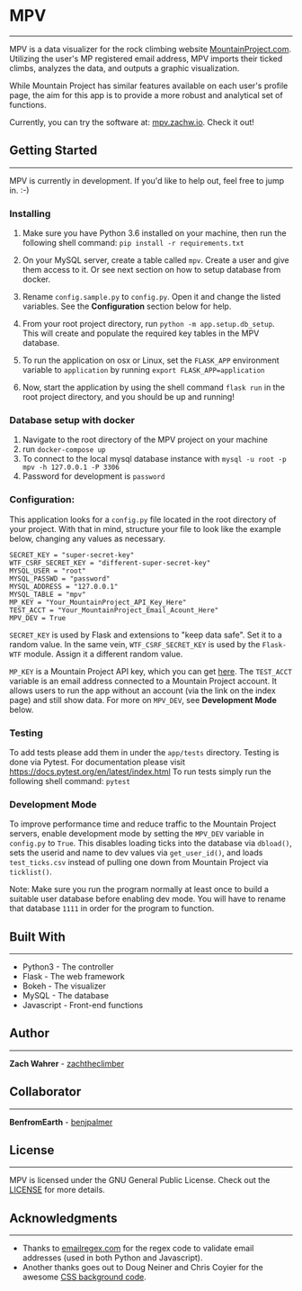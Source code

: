 # MPV
---
MPV is a data visualizer for the rock climbing website [MountainProject.com](https://mountainproject.com). Utilizing the user's MP registered email address, MPV imports their ticked climbs, analyzes the data, and outputs a graphic visualization.

While Mountain Project has similar features available on each user's profile page, the aim for this app is to provide a more robust and analytical set of functions.

Currently, you can try the software at: [mpv.zachw.io](https://mpv.zachw.io). Check it out!

## Getting Started
---
MPV is currently in development. If you'd like to help out, feel free to jump in. :-)


### Installing
1. Make sure you have Python 3.6 installed on your machine, then run the following
shell command: `pip install -r requirements.txt`

2. On your MySQL server, create a table called `mpv`. Create a user and give them access to it. Or see next section on how
to setup database from docker.

3. Rename `config.sample.py` to `config.py`. Open it and change the listed variables. See the **Configuration** section below for help.

4. From your root project directory, run `python -m app.setup.db_setup`. This will create and populate the required key tables in the MPV database.

5. To run the application on osx or Linux, set the `FLASK_APP` environment variable to `application` by running `export FLASK_APP=application`

6. Now, start the application by using the shell command `flask run` in the root project directory, and you should be up and running!

### Database setup with docker
1. Navigate to the root directory of the MPV project on your machine
2. run `docker-compose up`
3. To connect to the local mysql database instance with `mysql -u root -p mpv -h 127.0.0.1 -P 3306`
4. Password for development is `password`

### Configuration:
This application looks for a `config.py` file located in the root directory of your project. With that in mind,
structure your file to look like the example below, changing any values as necessary.
```
SECRET_KEY = "super-secret-key"
WTF_CSRF_SECRET_KEY = "different-super-secret-key"
MYSQL_USER = "root"
MYSQL_PASSWD = "password"
MYSQL_ADDRESS = "127.0.0.1"
MYSQL_TABLE = "mpv"
MP_KEY = "Your_MountainProject_API_Key_Here"
TEST_ACCT = "Your_MountainProject_Email_Acount_Here"
MPV_DEV = True
```
`SECRET_KEY` is used by Flask and extensions to "keep data safe". Set it to a random value. In the same vein, `WTF_CSRF_SECRET_KEY` is used by the `Flask-WTF` module. Assign it a different random value.

`MP_KEY` is a Mountain Project API key, which you can get [here](https://www.mountainproject.com/data). The `TEST_ACCT` variable is an email address connected to a Mountain Project account. It allows users to run the app without an account (via the link on the index page) and still show data. For more on `MPV_DEV`, see **Development Mode** below.

### Testing

To add tests please add them in under the `app/tests` directory.
Testing is done via Pytest. For documentation please visit https://docs.pytest.org/en/latest/index.html
To run tests simply run the following shell command: `pytest`

### Development Mode
To improve performance time and reduce traffic to the Mountain Project servers, enable development mode by setting the `MPV_DEV` variable in `config.py` to `True`. This disables loading ticks into the database via `dbload()`, sets the userid and name to dev values via `get_user_id()`, and loads `test_ticks.csv` instead of pulling one down from Mountain Project via `ticklist()`.

Note: Make sure you run the program normally at least once to build a suitable user database before enabling dev mode. You will have to rename that database `1111` in order for the program to function.  

## Built With
---
* Python3 - The controller
* Flask - The web framework
* Bokeh - The visualizer
* MySQL - The database
* Javascript - Front-end functions

## Author
---
**Zach Wahrer** - [zachtheclimber](https://github.com/zachtheclimber)

## Collaborator
---
**BenfromEarth** - [benjpalmer](https://github.com/benjpalmer)

## License
---
MPV is licensed under the GNU General Public License. Check out the [LICENSE](LICENSE) for more details.

## Acknowledgments
---
* Thanks to [emailregex.com](https://emailregex.com/) for the regex code to validate email addresses (used in both Python and Javascript).
* Another thanks goes out to Doug Neiner and Chris Coyier for the awesome [CSS background code](https://css-tricks.com/perfect-full-page-background-image/).
